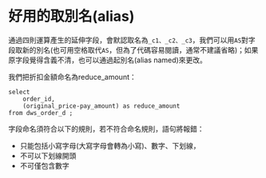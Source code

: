 # 好用的取別名(alias)

通過四則運算產生的延伸字段，會默認取名為`_c1、_c2、_c3`，我們可以用`AS`對字段取新的別名(也可用空格取代`AS`，但為了代碼容易閱讀，通常不建議省略)；如果原字段覺得含義不清，也可以通過起別名(alias named)來更改。

我們把折扣金額命名為reduce\_amount：

```
select   
    order_id,  
    (original_price-pay_amount) as reduce_amount
from dws_order_d ;
```



字段命名須符合以下的規則，若不符合命名規則，語句將報錯：

* 只能包括小寫字母(大寫字母會轉為小寫)、數字、下划線，
* 不可以下划線開頭
* 不可僅包含數字

